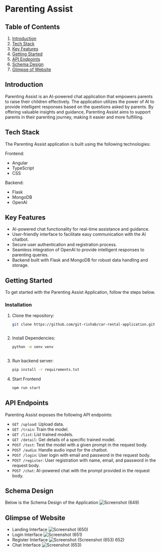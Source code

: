 # Parenting Assist

## Table of Contents
1. [Introduction](#introduction)
2. [Tech Stack](#tech-stack)
3. [Key Features](#key-features)
4. [Getting Started](#getting-started)
5. [API Endpoints](#api-endpoints)
6. [Schema Design](#schema-design)
7. [Glimpse of Website](#glimpse-of-website)

## Introduction
Parenting Assist is an AI-powered chat application that empowers parents to raise their children effectively. The application utilizes the power of AI to provide intelligent responses based on the questions asked by parents. By offering valuable insights and guidance, Parenting Assist aims to support parents in their parenting journey, making it easier and more fulfilling.

## Tech Stack
The Parenting Assist application is built using the following technologies:

Frontend:
- Angular
- TypeScript
- CSS

Backend:
- Flask
- MongoDB
- OpenAI

## Key Features
- AI-powered chat functionality for real-time assistance and guidance.
- User-friendly interface to facilitate easy communication with the AI chatbot.
- Secure user authentication and registration process.
- Seamless integration of OpenAI to provide intelligent responses to parenting queries.
- Backend built with Flask and MongoDB for robust data handling and storage.

## Getting Started
To get started with the Parenting Assist Application, follow the steps below.

### Installation

1. Clone the repository:

   ```bash
   git clone https://github.com/git-rishab/car-rental-application.git
  
2. Install Dependencies:

   ```bash
   python -m venv venv
  
3. Run backend server:

   ```bash
   pip install -r requirements.txt

4. Start Frontend

   ```bash
   npm run start

## API Endpoints
Parenting Assist exposes the following API endpoints:

- `GET /upload`: Upload data.
- `GET /train`: Train the model.
- `GET /list`: List trained models.
- `GET /detail`: Get details of a specific trained model.
- `POST /test`: Test the model with a given prompt in the request body.
- `POST /audio`: Handle audio input for the chatbot.
- `POST /login`: User login with email and password in the request body.
- `POST /register`: User registration with name, email, and password in the request body.
- `POST /chat`: AI-powered chat with the prompt provided in the request body.


## Schema Design
Below is the Schema Design of the Application
![Screenshot (649)](https://github.com/git-rishab/parent-guide/assets/114337213/ea54f855-0c16-42fa-b7e3-877468efdd18)

## Glimpse of Website
- Landing Interface
![Screenshot (650)](https://github.com/git-rishab/parent-guide/assets/114337213/ea20cd44-ad0e-4f9c-9449-e60ab0d87efb)
- Login Interface
![Screenshot (651)](https://github.com/git-rishab/parent-guide/assets/114337213/a06dc4ef-677d-4e75-9c9c-9dc8d89a224c)
- Register Interface
![Screenshot (![Screenshot (653)](https://github.com/git-rishab/parent-guide/assets/114337213/27d737fd-cc21-459c-a7ea-22296270af8a)
652)](https://github.com/git-rishab/parent-guide/assets/114337213/47ed4169-2e27-40a7-a6c3-3e98f7a89dfa)
- Chat Interface
![Screenshot (653)](https://github.com/git-rishab/parent-guide/assets/114337213/e3164c39-41e6-4b15-bae2-4dcbbfb04188)

